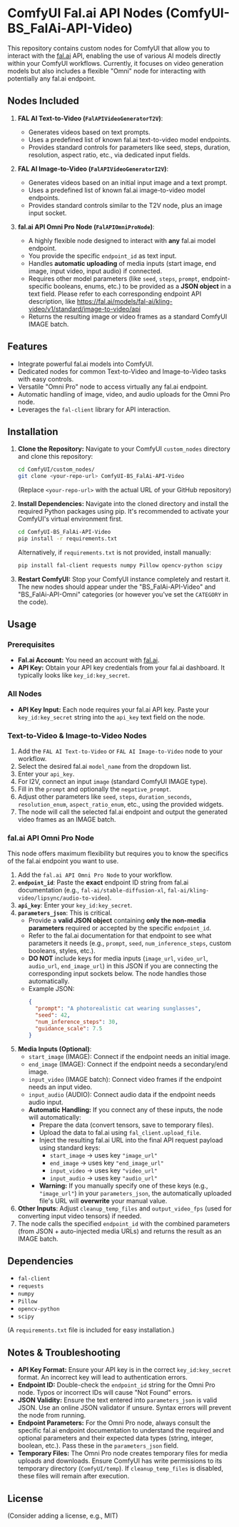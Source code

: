 # ComfyUI Fal.ai API Nodes (ComfyUI-BS_FalAi-API-Video)

This repository contains custom nodes for ComfyUI that allow you to interact with the [fal.ai](https://fal.ai/) API, enabling the use of various AI models directly within your ComfyUI workflows. Currently, it focuses on video generation models but also includes a flexible "Omni" node for interacting with potentially any fal.ai endpoint.

## Nodes Included

1.  **FAL AI Text-to-Video (`FalAPIVideoGeneratorT2V`)**:
    *   Generates videos based on text prompts.
    *   Uses a predefined list of known fal.ai text-to-video model endpoints.
    *   Provides standard controls for parameters like seed, steps, duration, resolution, aspect ratio, etc., via dedicated input fields.

2.  **FAL AI Image-to-Video (`FalAPIVideoGeneratorI2V`)**:
    *   Generates videos based on an initial input image and a text prompt.
    *   Uses a predefined list of known fal.ai image-to-video model endpoints.
    *   Provides standard controls similar to the T2V node, plus an image input socket.

3.  **fal.ai API Omni Pro Node (`FalAPIOmniProNode`)**:
    *   A highly flexible node designed to interact with **any** fal.ai model endpoint.
    *   You provide the specific `endpoint_id` as text input.
    *   Handles **automatic uploading** of media inputs (start image, end image, input video, input audio) if connected.
    *   Requires other model parameters (like `seed`, `steps`, `prompt`, endpoint-specific booleans, enums, etc.) to be provided as a **JSON object** in a text field. Please refer to each corresponding endpoint API description, like https://fal.ai/models/fal-ai/kling-video/v1/standard/image-to-video/api
    *   Returns the resulting image or video frames as a standard ComfyUI IMAGE batch.

## Features

*   Integrate powerful fal.ai models into ComfyUI.
*   Dedicated nodes for common Text-to-Video and Image-to-Video tasks with easy controls.
*   Versatile "Omni Pro" node to access virtually any fal.ai endpoint.
*   Automatic handling of image, video, and audio uploads for the Omni Pro node.
*   Leverages the `fal-client` library for API interaction.

## Installation

1.  **Clone the Repository:**
    Navigate to your ComfyUI `custom_nodes` directory and clone this repository:
    ```bash
    cd ComfyUI/custom_nodes/
    git clone <your-repo-url> ComfyUI-BS_FalAi-API-Video
    ```
    (Replace `<your-repo-url>` with the actual URL of your GitHub repository)

2.  **Install Dependencies:**
    Navigate into the cloned directory and install the required Python packages using pip. It's recommended to activate your ComfyUI's virtual environment first.
    ```bash
    cd ComfyUI-BS_FalAi-API-Video
    pip install -r requirements.txt
    ```
    Alternatively, if `requirements.txt` is not provided, install manually:
    ```bash
    pip install fal-client requests numpy Pillow opencv-python scipy
    ```

3.  **Restart ComfyUI:** Stop your ComfyUI instance completely and restart it. The new nodes should appear under the "BS_FalAi-API-Video" and "BS_FalAi-API-Omni" categories (or however you've set the `CATEGORY` in the code).

## Usage

### Prerequisites

*   **Fal.ai Account:** You need an account with [fal.ai](https://fal.ai/).
*   **API Key:** Obtain your API key credentials from your fal.ai dashboard. It typically looks like `key_id:key_secret`.

### All Nodes

*   **API Key Input:** Each node requires your fal.ai API key. Paste your `key_id:key_secret` string into the `api_key` text field on the node.

### Text-to-Video & Image-to-Video Nodes

1.  Add the `FAL AI Text-to-Video` or `FAL AI Image-to-Video` node to your workflow.
2.  Select the desired fal.ai `model_name` from the dropdown list.
3.  Enter your `api_key`.
4.  For I2V, connect an input `image` (standard ComfyUI IMAGE type).
5.  Fill in the `prompt` and optionally the `negative_prompt`.
6.  Adjust other parameters like `seed`, `steps`, `duration_seconds`, `resolution_enum`, `aspect_ratio_enum`, etc., using the provided widgets.
7.  The node will call the selected fal.ai endpoint and output the generated video frames as an IMAGE batch.

### fal.ai API Omni Pro Node

This node offers maximum flexibility but requires you to know the specifics of the fal.ai endpoint you want to use.

1.  Add the `fal.ai API Omni Pro Node` to your workflow.
2.  **`endpoint_id`**: Paste the **exact** endpoint ID string from fal.ai documentation (e.g., `fal-ai/stable-diffusion-xl`, `fal-ai/kling-video/lipsync/audio-to-video`).
3.  **`api_key`**: Enter your `key_id:key_secret`.
4.  **`parameters_json`**: This is critical.
    *   Provide a **valid JSON object** containing **only the non-media parameters** required or accepted by the specific `endpoint_id`.
    *   Refer to the fal.ai documentation for that endpoint to see what parameters it needs (e.g., `prompt`, `seed`, `num_inference_steps`, custom booleans, styles, etc.).
    *   **DO NOT** include keys for media inputs (`image_url`, `video_url`, `audio_url`, `end_image_url`) in this JSON if you are connecting the corresponding input sockets below. The node handles those automatically.
    *   Example JSON:
        ```json
        {
          "prompt": "A photorealistic cat wearing sunglasses",
          "seed": 42,
          "num_inference_steps": 30,
          "guidance_scale": 7.5
        }
        ```
5.  **Media Inputs (Optional)**:
    *   `start_image` (IMAGE): Connect if the endpoint needs an initial image.
    *   `end_image` (IMAGE): Connect if the endpoint needs a secondary/end image.
    *   `input_video` (IMAGE batch): Connect video frames if the endpoint needs an input video.
    *   `input_audio` (AUDIO): Connect audio data if the endpoint needs audio input.
    *   **Automatic Handling:** If you connect any of these inputs, the node will automatically:
        *   Prepare the data (convert tensors, save to temporary files).
        *   Upload the data to fal.ai using `fal_client.upload_file`.
        *   Inject the resulting fal.ai URL into the final API request payload using standard keys:
            *   `start_image` -> uses key `"image_url"`
            *   `end_image` -> uses key `"end_image_url"`
            *   `input_video` -> uses key `"video_url"`
            *   `input_audio` -> uses key `"audio_url"`
        *   **Warning:** If you manually specify one of these keys (e.g., `"image_url"`) in your `parameters_json`, the automatically uploaded file's URL will **overwrite** your manual value.
6.  **Other Inputs**: Adjust `cleanup_temp_files` and `output_video_fps` (used for converting input video tensors) if needed.
7.  The node calls the specified `endpoint_id` with the combined parameters (from JSON + auto-injected media URLs) and returns the result as an IMAGE batch.

## Dependencies

*   `fal-client`
*   `requests`
*   `numpy`
*   `Pillow`
*   `opencv-python`
*   `scipy`

(A `requirements.txt` file is included for easy installation.)

## Notes & Troubleshooting

*   **API Key Format:** Ensure your API key is in the correct `key_id:key_secret` format. An incorrect key will lead to authentication errors.
*   **Endpoint ID:** Double-check the `endpoint_id` string for the Omni Pro node. Typos or incorrect IDs will cause "Not Found" errors.
*   **JSON Validity:** Ensure the text entered into `parameters_json` is valid JSON. Use an online JSON validator if unsure. Syntax errors will prevent the node from running.
*   **Endpoint Parameters:** For the Omni Pro node, always consult the specific fal.ai endpoint documentation to understand the required and optional parameters and their expected data types (string, integer, boolean, etc.). Pass these in the `parameters_json` field.
*   **Temporary Files:** The Omni Pro node creates temporary files for media uploads and downloads. Ensure ComfyUI has write permissions to its temporary directory (`ComfyUI/temp`). If `cleanup_temp_files` is disabled, these files will remain after execution.

## License

(Consider adding a license, e.g., MIT)
